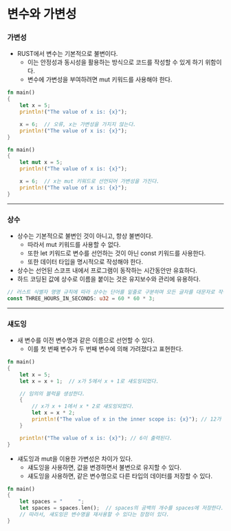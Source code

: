 변수와 가변성
===

### 가변성

* RUST에서 변수는 기본적으로 불변이다.
    + 이는 안정성과 동시성을 활용하는 방식으로 코드를 작성할 수 있게 하기 위함이다.
    + 변수에 가변성을 부여하려면 mut 키워드를 사용해야 한다.

```RUST
fn main()
{
    let x = 5;
    println!("The value of x is: {x}");

    x = 6;  // 오류, x는 가변성을 가지지 않는다.
    println!("The value of x is: {x}");
}
```

```RUST
fn main()
{
    let mut x = 5;
    println!("The value of x is: {x}");

    x = 6;  // x는 mut 키워드로 선언되어 가변성을 가진다.
    println!("The value of x is: {x}");
}
```   
---------------------------------------------

### 상수

* 상수는 기본적으로 불변인 것이 아니고, 항상 불변이다.
    + 따라서 mut 키워드를 사용할 수 없다.
    + 또한 let 키워드로 변수를 선언하는 것이 아닌 const 키워드를 사용한다.
    + 또한 데이터 타입을 명시적으로 작성해야 한다.
* 상수는 선언된 스코프 내에서 프로그램이 동작하는 시간동안만 유효하다.
* 하드 코딩된 값에 상수로 이름을 붙이는 것은 유지보수와 관리에 유용하다.

```RUST
// 러스트 식별자 명명 규칙에 따라 상수는 단어를 밑줄로 구분하며 모든 글자를 대문자로 작성한다.
const THREE_HOURS_IN_SECONDS: u32 = 60 * 60 * 3;
```   
---------------------------------------------

### 섀도잉

* 새 변수를 이전 변수명과 같은 이름으로 선언할 수 있다.
    + 이를 첫 번째 변수가 두 번째 변수에 의해 가려졌다고 표현한다.

```RUST
fn main()
{
    let x = 5;
    let x = x + 1;  // x가 5에서 x + 1로 섀도잉되었다.

    // 임의의 블럭을 생성한다.
    {
        // x가 x + 1에서 x * 2로 섀도잉되었다.
        let x = x * 2;
        println!("The value of x in the inner scope is: {x}"); // 12가 출력된다.
    }

    println!("The value of x is: {x}"); // 6이 출력된다.
}
```   

* 섀도잉과 mut을 이용한 가변성은 차이가 있다.
    + 섀도잉을 사용하면, 값을 변경하면서 불변으로 유지할 수 있다.
    + 섀도잉을 사용하면, 같은 변수명으로 다른 타입의 데이터를 저장할 수 있다.

```RUST
fn main()
{
    let spaces = "     ";
    let spaces = spaces.len();  // spaces의 공백의 개수를 spaces에 저장한다.
    // 따라서, 섀도잉은 변수명을 재사용할 수 있다는 장점이 있다.
}
```
